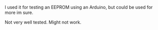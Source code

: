 I used it for testing an EEPROM using an Arduino, but could be used for more im sure.

Not very well tested. Might not work.
